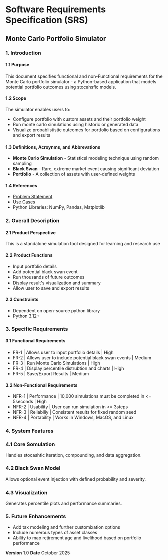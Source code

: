 # Software Requirements Specification (SRS)
## Monte Carlo Portfolio Simulator


### 1. Introduction

#### 1.1 Purpose
This document specifies functional and non-Functional requirements for the Monte Carlo portfolio simulator - a Python-based application that models potential portfolio outcomes using stocahsfic models.  

#### 1.2 Scope
The simulator enables users to:
- Configure portfolio with custom assets and their portfolio weight
- Run monte carlo simulations using historic or generated data
- Visualize probablististic outcomes for portfolio based on configurations and export results 

#### 1.3 Definitions, Acroynms, and Abbrevations
- **Monte Carlo Simulation** - Statisticsl modeling technique using random sampling
- **Black Swan** - Rare, extreme market event causing significant deviation
- **Portfolio** - A collection of assets with user-defined weights

#### 1.4 References
- [Problem Statement](./01_problem_statement.md)
- [Use Cases](./02_use_cases.md)
- Python Libraries: NumPy, Pandas, Matplotlib 


### 2. Overall Description

#### 2.1 Product Perspective
This is a standalone simulation tool designed for learning and research use 

#### 2.2 Product Functions
- Input portfolio details
- Add potential black swan event
- Run thousands of future outcomes 
- Display result's visualization and summary
- Allow user to save and export results

#### 2.3 Constraints
- Dependent on open-source python library 
- Python 3.12+


### 3. Specific Requirements

#### 3.1 Functional Requirements
- FR-1 | Allows user to input portfolio details | High
- FR-2 | Allows user to include potential black swan events | Medium
- FR-3 | Run Monte Carlo Simulations | High
- FR-4 | Display percentile distrubtion and charts | High
- FR-5 | Save/Export Results | Medium

#### 3.2 Non-Functional Requirements
- NFR-1 | Performance | 10,000 simulations must be completed in <= 5seconds | High
- NFR-2 | Usability | User can run simulation in <= 3steps
- NFR-3 | Reliabiliy | Consistent results for fixed random seed
- NFR-4 | Portability | Works in Windows, MacOS, and Linux


### 4. System Features

### 4.1 Core Somulation
Handles stocashtic iteration, compounding, and data aggregation.

### 4.2 Black Swan Model
Allows optional event injection with defined probability and severity. 

### 4.3 Visualization
Generates percentile plots and performance summaries.


### 5. Future Enhancements
- Add tax modeling and further customixation options
- Include numerous types of asset classes
- Ability to map retirement age and livelihood based on portfolio performance


**Version** 1.0
**Date** October 2025